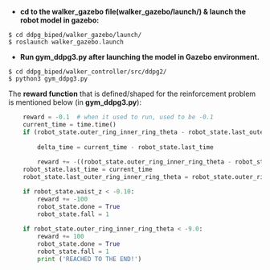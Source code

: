 - **cd to the walker_gazebo file(walker_gazebo/launch/) & launch the robot model in gazebo:**
```
$ cd ddpg_biped/walker_gazebo/launch/
$ roslaunch walker_gazebo.launch
```
- **Run gym_ddpg3.py after launching the model in Gazebo environment.**
```
$ cd ddpg_biped/walker_controller/src/ddpg2/
$ python3 gym_ddpg3.py
```
The <strong>reward function</strong> that is defined/shaped for the reinforcement problem is mentioned below (in <strong>gym_ddpg3.py</strong>):
```python 
    reward = -0.1  # when it used to run, used to be -0.1
    current_time = time.time()
    if (robot_state.outer_ring_inner_ring_theta - robot_state.last_outer_ring_inner_ring_theta) <= -0.09: #-0.001forward motion
         
        delta_time = current_time - robot_state.last_time
       
        reward += -((robot_state.outer_ring_inner_ring_theta - robot_state.last_outer_ring_inner_ring_theta))*10
    robot_state.last_time = current_time   
    robot_state.last_outer_ring_inner_ring_theta = robot_state.outer_ring_inner_ring_theta

    if robot_state.waist_z < -0.10: 
        reward += -100
        robot_state.done = True
        robot_state.fall = 1
  
    if robot_state.outer_ring_inner_ring_theta < -9.0:
        reward += 100
        robot_state.done = True
        robot_state.fall = 1
        print ('REACHED TO THE END!')
 ```
